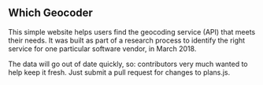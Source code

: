 ## Which Geocoder

This simple website helps users find the geocoding service (API) that meets their needs. It was built as part of a research process to identify the right service for one particular software vendor, in March 2018.

The data will go out of date quickly, so: contributors very much wanted to help keep it fresh. Just submit a pull request for changes to plans.js.